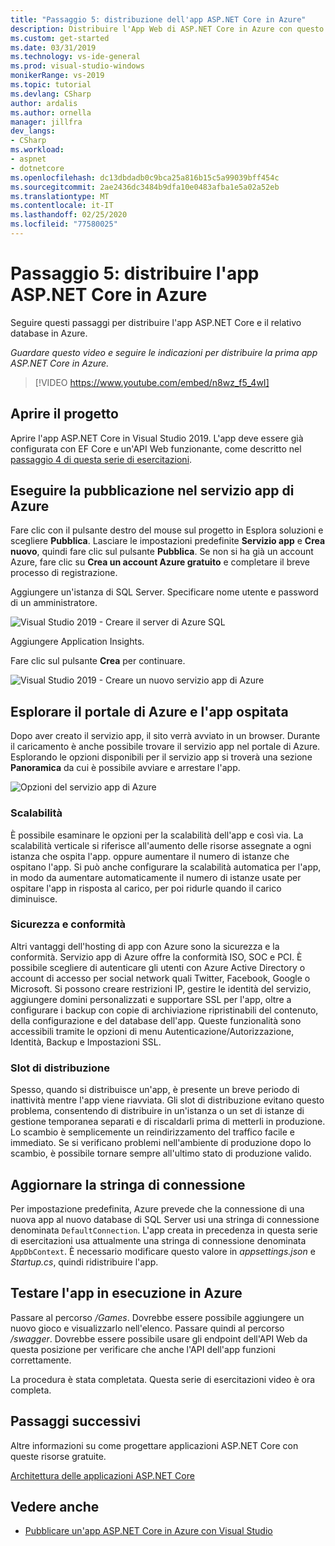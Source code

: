 ```yaml
---
title: "Passaggio 5: distribuzione dell'app ASP.NET Core in Azure"
description: Distribuire l'App Web di ASP.NET Core in Azure con questo video di esercitazione e per istruzioni dettagliate.
ms.custom: get-started
ms.date: 03/31/2019
ms.technology: vs-ide-general
ms.prod: visual-studio-windows
monikerRange: vs-2019
ms.topic: tutorial
ms.devlang: CSharp
author: ardalis
ms.author: ornella
manager: jillfra
dev_langs:
- CSharp
ms.workload:
- aspnet
- dotnetcore
ms.openlocfilehash: dc13dbdadb0c9bca25a816b15c5a99039bff454c
ms.sourcegitcommit: 2ae2436dc3484b9dfa10e0483afba1e5a02a52eb
ms.translationtype: MT
ms.contentlocale: it-IT
ms.lasthandoff: 02/25/2020
ms.locfileid: "77580025"
---
```

# <a name="step-5-deploy-your-aspnet-core-app-to-azure"></a>Passaggio 5: distribuire l'app ASP.NET Core in Azure

Seguire questi passaggi per distribuire l'app ASP.NET Core e il relativo database in Azure.

_Guardare questo video e seguire le indicazioni per distribuire la prima app ASP.NET Core in Azure._

> [!VIDEO https://www.youtube.com/embed/n8wz_f5_4wI]

## <a name="open-your-project"></a>Aprire il progetto

Aprire l'app ASP.NET Core in Visual Studio 2019. L'app deve essere già configurata con EF Core e un'API Web funzionante, come descritto nel [passaggio 4 di questa serie di esercitazioni](tutorial-aspnet-core-ef-step-04.md).

## <a name="publish-to-azure-app-service"></a>Eseguire la pubblicazione nel servizio app di Azure

Fare clic con il pulsante destro del mouse sul progetto in Esplora soluzioni e scegliere **Pubblica**. Lasciare le impostazioni predefinite **Servizio app** e **Crea nuovo**, quindi fare clic sul pulsante **Pubblica**. Se non si ha già un account Azure, fare clic su **Crea un account Azure gratuito** e completare il breve processo di registrazione.

Aggiungere un'istanza di SQL Server. Specificare nome utente e password di un amministratore.

![Visual Studio 2019 - Creare il server di Azure SQL](media/vs-2019/vs2019-azure-sql-server.png)

Aggiungere Application Insights.

Fare clic sul pulsante **Crea** per continuare.

![Visual Studio 2019 - Creare un nuovo servizio app di Azure](media/vs-2019/vs2019-azure-create-new-app-service.png)

## <a name="exploring-the-azure-portal-and-your-hosted-app"></a>Esplorare il portale di Azure e l'app ospitata

Dopo aver creato il servizio app, il sito verrà avviato in un browser. Durante il caricamento è anche possibile trovare il servizio app nel portale di Azure. Esplorando le opzioni disponibili per il servizio app si troverà una sezione **Panoramica** da cui è possibile avviare e arrestare l'app.

![Opzioni del servizio app di Azure](media/vs-2019/vs2019-azure-app-service-menu-options.png)

### <a name="scalability"></a>Scalabilità

È possibile esaminare le opzioni per la scalabilità dell'app e così via. La scalabilità verticale si riferisce all'aumento delle risorse assegnate a ogni istanza che ospita l'app. oppure aumentare il numero di istanze che ospitano l'app. Si può anche configurare la scalabilità automatica per l'app, in modo da aumentare automaticamente il numero di istanze usate per ospitare l'app in risposta al carico, per poi ridurle quando il carico diminuisce.

### <a name="security-and-compliance"></a>Sicurezza e conformità

Altri vantaggi dell'hosting di app con Azure sono la sicurezza e la conformità. Servizio app di Azure offre la conformità ISO, SOC e PCI. È possibile scegliere di autenticare gli utenti con Azure Active Directory o account di accesso per social network quali Twitter, Facebook, Google o Microsoft. Si possono creare restrizioni IP, gestire le identità del servizio, aggiungere domini personalizzati e supportare SSL per l'app, oltre a configurare i backup con copie di archiviazione ripristinabili del contenuto, della configurazione e del database dell'app. Queste funzionalità sono accessibili tramite le opzioni di menu Autenticazione/Autorizzazione, Identità, Backup e Impostazioni SSL.

### <a name="deployment-slots"></a>Slot di distribuzione

Spesso, quando si distribuisce un'app, è presente un breve periodo di inattività mentre l'app viene riavviata. Gli slot di distribuzione evitano questo problema, consentendo di distribuire in un'istanza o un set di istanze di gestione temporanea separati e di riscaldarli prima di metterli in produzione. Lo scambio è semplicemente un reindirizzamento del traffico facile e immediato. Se si verificano problemi nell'ambiente di produzione dopo lo scambio, è possibile tornare sempre all'ultimo stato di produzione valido.

## <a name="update-connection-string"></a>Aggiornare la stringa di connessione

Per impostazione predefinita, Azure prevede che la connessione di una nuova app al nuovo database di SQL Server usi una stringa di connessione denominata `DefaultConnection`. L'app creata in precedenza in questa serie di esercitazioni usa attualmente una stringa di connessione denominata `AppDbContext`. È necessario modificare questo valore in *appsettings.json* e *Startup.cs*, quindi ridistribuire l'app.

## <a name="test-the-app-running-in-azure"></a>Testare l'app in esecuzione in Azure

Passare al percorso */Games*. Dovrebbe essere possibile aggiungere un nuovo gioco e visualizzarlo nell'elenco. Passare quindi al percorso */swagger*. Dovrebbe essere possibile usare gli endpoint dell'API Web da questa posizione per verificare che anche l'API dell'app funzioni correttamente.

La procedura è stata completata. Questa serie di esercitazioni video è ora completa.

## <a name="next-steps"></a>Passaggi successivi

Altre informazioni su come progettare applicazioni ASP.NET Core con queste risorse gratuite.

[Architettura delle applicazioni ASP.NET Core](https://dotnet.microsoft.com/learn/web/aspnet-architecture)

## <a name="see-also"></a>Vedere anche

- [Pubblicare un'app ASP.NET Core in Azure con Visual Studio](/aspnet/core/tutorials/publish-to-azure-webapp-using-vs?view=aspnetcore-2.2)